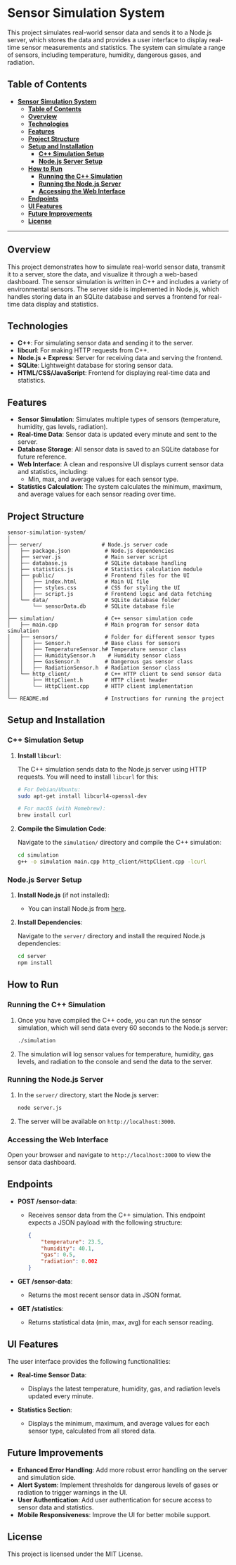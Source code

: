 # **Sensor Simulation System**

This project simulates real-world sensor data and sends it to a Node.js server, which stores the data and provides a user interface to display real-time sensor measurements and statistics. The system can simulate a range of sensors, including temperature, humidity, dangerous gases, and radiation.

## **Table of Contents**

- [**Sensor Simulation System**](#sensor-simulation-system)
  - [**Table of Contents**](#table-of-contents)
  - [**Overview**](#overview)
  - [**Technologies**](#technologies)
  - [**Features**](#features)
  - [**Project Structure**](#project-structure)
  - [**Setup and Installation**](#setup-and-installation)
    - [**C++ Simulation Setup**](#c-simulation-setup)
    - [**Node.js Server Setup**](#nodejs-server-setup)
  - [**How to Run**](#how-to-run)
    - [**Running the C++ Simulation**](#running-the-c-simulation)
    - [**Running the Node.js Server**](#running-the-nodejs-server)
    - [**Accessing the Web Interface**](#accessing-the-web-interface)
  - [**Endpoints**](#endpoints)
  - [**UI Features**](#ui-features)
  - [**Future Improvements**](#future-improvements)
  - [**License**](#license)

---

## **Overview**

This project demonstrates how to simulate real-world sensor data, transmit it to a server, store the data, and visualize it through a web-based dashboard. The sensor simulation is written in C++ and includes a variety of environmental sensors. The server side is implemented in Node.js, which handles storing data in an SQLite database and serves a frontend for real-time data display and statistics.

## **Technologies**

- **C++**: For simulating sensor data and sending it to the server.
- **libcurl**: For making HTTP requests from C++.
- **Node.js + Express**: Server for receiving data and serving the frontend.
- **SQLite**: Lightweight database for storing sensor data.
- **HTML/CSS/JavaScript**: Frontend for displaying real-time data and statistics.

## **Features**

- **Sensor Simulation**: Simulates multiple types of sensors (temperature, humidity, gas levels, radiation).
- **Real-time Data**: Sensor data is updated every minute and sent to the server.
- **Database Storage**: All sensor data is saved to an SQLite database for future reference.
- **Web Interface**: A clean and responsive UI displays current sensor data and statistics, including:
  - Min, max, and average values for each sensor type.
- **Statistics Calculation**: The system calculates the minimum, maximum, and average values for each sensor reading over time.

## **Project Structure**

```
sensor-simulation-system/
│
├── server/                   # Node.js server code
│   ├── package.json           # Node.js dependencies
│   ├── server.js              # Main server script
│   ├── database.js            # SQLite database handling
│   ├── statistics.js          # Statistics calculation module
│   ├── public/                # Frontend files for the UI
│   │   ├── index.html         # Main UI file
│   │   ├── styles.css         # CSS for styling the UI
│   │   ├── script.js          # Frontend logic and data fetching
│   └── data/                  # SQLite database folder
│       └── sensorData.db      # SQLite database file
│
├── simulation/                # C++ sensor simulation code
│   ├── main.cpp               # Main program for sensor data simulation
│   ├── sensors/               # Folder for different sensor types
│   │   ├── Sensor.h           # Base class for sensors
│   │   ├── TemperatureSensor.h# Temperature sensor class
│   │   ├── HumiditySensor.h    # Humidity sensor class
│   │   ├── GasSensor.h        # Dangerous gas sensor class
│   │   ├── RadiationSensor.h  # Radiation sensor class
│   └── http_client/           # C++ HTTP client to send sensor data
│       ├── HttpClient.h       # HTTP client header
│       └── HttpClient.cpp     # HTTP client implementation
│
└── README.md                  # Instructions for running the project
```

## **Setup and Installation**

### **C++ Simulation Setup**

1. **Install `libcurl`**:
   
   The C++ simulation sends data to the Node.js server using HTTP requests. You will need to install `libcurl` for this:

   ```bash
   # For Debian/Ubuntu:
   sudo apt-get install libcurl4-openssl-dev
   
   # For macOS (with Homebrew):
   brew install curl
   ```

2. **Compile the Simulation Code**:

   Navigate to the `simulation/` directory and compile the C++ simulation:

   ```bash
   cd simulation
   g++ -o simulation main.cpp http_client/HttpClient.cpp -lcurl
   ```

### **Node.js Server Setup**

1. **Install Node.js** (if not installed):

   - You can install Node.js from [here](https://nodejs.org/).

2. **Install Dependencies**:

   Navigate to the `server/` directory and install the required Node.js dependencies:

   ```bash
   cd server
   npm install
   ```

## **How to Run**

### **Running the C++ Simulation**

1. Once you have compiled the C++ code, you can run the sensor simulation, which will send data every 60 seconds to the Node.js server:

   ```bash
   ./simulation
   ```

2. The simulation will log sensor values for temperature, humidity, gas levels, and radiation to the console and send the data to the server.

### **Running the Node.js Server**

1. In the `server/` directory, start the Node.js server:

   ```bash
   node server.js
   ```

2. The server will be available on `http://localhost:3000`.

### **Accessing the Web Interface**

Open your browser and navigate to `http://localhost:3000` to view the sensor data dashboard.

## **Endpoints**

- **POST /sensor-data**:
  - Receives sensor data from the C++ simulation. This endpoint expects a JSON payload with the following structure:
    ```json
    {
        "temperature": 23.5,
        "humidity": 40.1,
        "gas": 0.5,
        "radiation": 0.002
    }
    ```

- **GET /sensor-data**:
  - Returns the most recent sensor data in JSON format.

- **GET /statistics**:
  - Returns statistical data (min, max, avg) for each sensor reading.

## **UI Features**

The user interface provides the following functionalities:

- **Real-time Sensor Data**: 
  - Displays the latest temperature, humidity, gas, and radiation levels updated every minute.
  
- **Statistics Section**: 
  - Displays the minimum, maximum, and average values for each sensor type, calculated from all stored data.

## **Future Improvements**

- **Enhanced Error Handling**: Add more robust error handling on the server and simulation side.
- **Alert System**: Implement thresholds for dangerous levels of gases or radiation to trigger warnings in the UI.
- **User Authentication**: Add user authentication for secure access to sensor data and statistics.
- **Mobile Responsiveness**: Improve the UI for better mobile support.

## **License**

This project is licensed under the MIT License.
